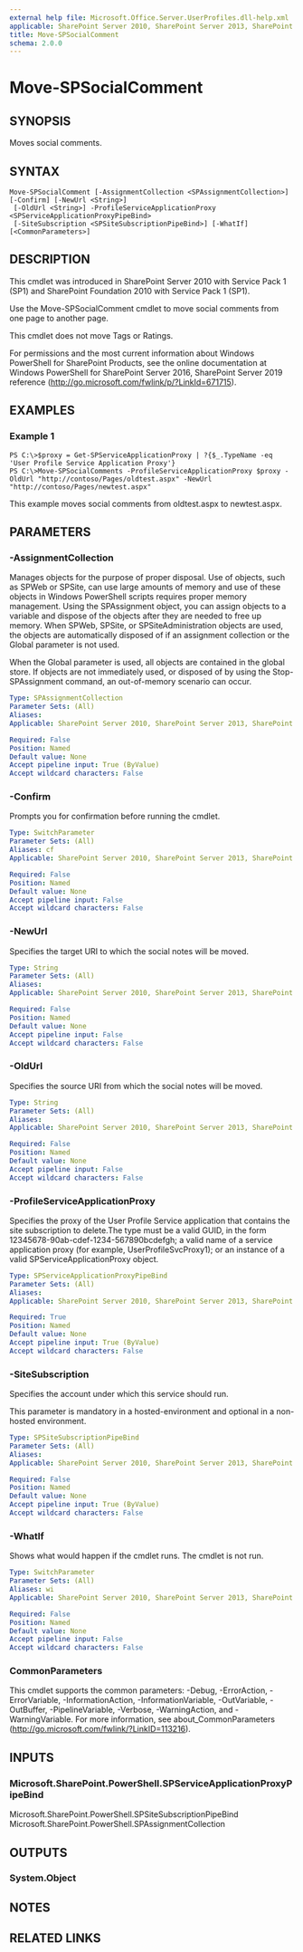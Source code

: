 ```yaml
---
external help file: Microsoft.Office.Server.UserProfiles.dll-help.xml
applicable: SharePoint Server 2010, SharePoint Server 2013, SharePoint Server 2016, SharePoint Server 2019
title: Move-SPSocialComment
schema: 2.0.0
---
```


# Move-SPSocialComment

## SYNOPSIS
Moves social comments.

## SYNTAX

```
Move-SPSocialComment [-AssignmentCollection <SPAssignmentCollection>] [-Confirm] [-NewUrl <String>]
 [-OldUrl <String>] -ProfileServiceApplicationProxy <SPServiceApplicationProxyPipeBind>
 [-SiteSubscription <SPSiteSubscriptionPipeBind>] [-WhatIf] [<CommonParameters>]
```

## DESCRIPTION
This cmdlet was introduced in SharePoint Server 2010 with Service Pack 1 (SP1) and SharePoint Foundation 2010 with Service Pack 1 (SP1).

Use the Move-SPSocialComment cmdlet to move social comments from one page to another page.

This cmdlet does not move Tags or Ratings.

For permissions and the most current information about Windows PowerShell for SharePoint Products, see the online documentation at Windows PowerShell for SharePoint Server 2016, SharePoint Server 2019 reference (http://go.microsoft.com/fwlink/p/?LinkId=671715).

## EXAMPLES

### Example 1 
```
PS C:\>$proxy = Get-SPServiceApplicationProxy | ?{$_.TypeName -eq 'User Profile Service Application Proxy'}
PS C:\>Move-SPSocialComments -ProfileServiceApplicationProxy $proxy -OldUrl "http://contoso/Pages/oldtest.aspx" -NewUrl "http://contoso/Pages/newtest.aspx"
```

This example moves social comments from oldtest.aspx to newtest.aspx.

## PARAMETERS

### -AssignmentCollection
Manages objects for the purpose of proper disposal. Use of objects, such as SPWeb or SPSite, can use large amounts of memory and use of these objects in Windows PowerShell scripts requires proper memory management. Using the SPAssignment object, you can assign objects to a variable and dispose of the objects after they are needed to free up memory. When SPWeb, SPSite, or SPSiteAdministration objects are used, the objects are automatically disposed of if an assignment collection or the Global parameter is not used.

When the Global parameter is used, all objects are contained in the global store. If objects are not immediately used, or disposed of by using the Stop-SPAssignment command, an out-of-memory scenario can occur.

```yaml
Type: SPAssignmentCollection
Parameter Sets: (All)
Aliases: 
Applicable: SharePoint Server 2010, SharePoint Server 2013, SharePoint Server 2016, SharePoint Server 2019

Required: False
Position: Named
Default value: None
Accept pipeline input: True (ByValue)
Accept wildcard characters: False
```

### -Confirm
Prompts you for confirmation before running the cmdlet.

```yaml
Type: SwitchParameter
Parameter Sets: (All)
Aliases: cf
Applicable: SharePoint Server 2010, SharePoint Server 2013, SharePoint Server 2016, SharePoint Server 2019

Required: False
Position: Named
Default value: None
Accept pipeline input: False
Accept wildcard characters: False
```

### -NewUrl
Specifies the target URI to which the social notes will be moved.

```yaml
Type: String
Parameter Sets: (All)
Aliases: 
Applicable: SharePoint Server 2010, SharePoint Server 2013, SharePoint Server 2016, SharePoint Server 2019

Required: False
Position: Named
Default value: None
Accept pipeline input: False
Accept wildcard characters: False
```

### -OldUrl
Specifies the source URI from which the social notes will be moved.

```yaml
Type: String
Parameter Sets: (All)
Aliases: 
Applicable: SharePoint Server 2010, SharePoint Server 2013, SharePoint Server 2016, SharePoint Server 2019

Required: False
Position: Named
Default value: None
Accept pipeline input: False
Accept wildcard characters: False
```

### -ProfileServiceApplicationProxy
Specifies the proxy of the User Profile Service application that contains the site subscription to delete.The type must be a valid GUID, in the form 12345678-90ab-cdef-1234-567890bcdefgh; a valid name of a service application proxy (for example, UserProfileSvcProxy1); or an instance of a valid SPServiceApplicationProxy object.

```yaml
Type: SPServiceApplicationProxyPipeBind
Parameter Sets: (All)
Aliases: 
Applicable: SharePoint Server 2010, SharePoint Server 2013, SharePoint Server 2016, SharePoint Server 2019

Required: True
Position: Named
Default value: None
Accept pipeline input: True (ByValue)
Accept wildcard characters: False
```

### -SiteSubscription
Specifies the account under which this service should run.

This parameter is mandatory in a hosted-environment and optional in a non-hosted environment.

```yaml
Type: SPSiteSubscriptionPipeBind
Parameter Sets: (All)
Aliases: 
Applicable: SharePoint Server 2010, SharePoint Server 2013, SharePoint Server 2016, SharePoint Server 2019

Required: False
Position: Named
Default value: None
Accept pipeline input: True (ByValue)
Accept wildcard characters: False
```

### -WhatIf
Shows what would happen if the cmdlet runs.
The cmdlet is not run.

```yaml
Type: SwitchParameter
Parameter Sets: (All)
Aliases: wi
Applicable: SharePoint Server 2010, SharePoint Server 2013, SharePoint Server 2016, SharePoint Server 2019

Required: False
Position: Named
Default value: None
Accept pipeline input: False
Accept wildcard characters: False
```

### CommonParameters
This cmdlet supports the common parameters: -Debug, -ErrorAction, -ErrorVariable, -InformationAction, -InformationVariable, -OutVariable, -OutBuffer, -PipelineVariable, -Verbose, -WarningAction, and -WarningVariable. For more information, see about_CommonParameters (http://go.microsoft.com/fwlink/?LinkID=113216).

## INPUTS

### Microsoft.SharePoint.PowerShell.SPServiceApplicationProxyPipeBind
Microsoft.SharePoint.PowerShell.SPSiteSubscriptionPipeBind
Microsoft.SharePoint.PowerShell.SPAssignmentCollection

## OUTPUTS

### System.Object

## NOTES

## RELATED LINKS


